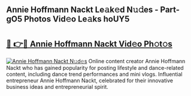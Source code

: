 ## Annie Hoffmann Nackt Le𝚊k𝚎d N𝚞𝚍es - Part-gO5 Photos Vid𝚎o Le𝚊ks hoUY5

# <h2><a href="http://fbake4.evod.top/?m=Annie+Hoffmann+Nackt">🔗 👉🔴 Annie Hoffmann Nackt Vid𝚎o Ph𝚘t𝚘s</a></h2>

[![Annie Hoffmann Nackt N𝚞d𝚎s](https://i.imgur.com/8V9OHl7.gif)](http://fbake4.evod.top/?m=Annie+Hoffmann+Nackt)
Online content creator Annie Hoffmann Nackt who has gained popularity for posting lifestyle and dance-related content, including dance trend performances and mini vlogs. Influential entrepreneur Annie Hoffmann Nackt, celebrated for their innovative business ideas and entrepreneurial spirit. 
